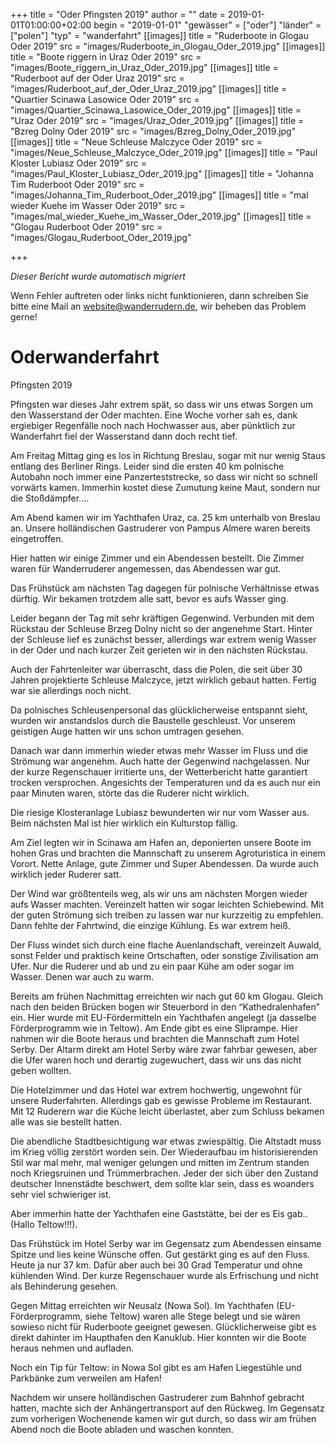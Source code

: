 +++
title = "Oder Pfingsten 2019"
author = ""
date = 2019-01-01T01:00:00+02:00
begin = "2019-01-01"
"gewässer" = ["oder"]
"länder" = ["polen"]
"typ" = "wanderfahrt"
[[images]]
title = "Ruderboote in Glogau Oder 2019"
src = "images/Ruderboote_in_Glogau_Oder_2019.jpg"
[[images]]
title = "Boote riggern in Uraz Oder 2019"
src = "images/Boote_riggern_in_Uraz_Oder_2019.jpg"
[[images]]
title = "Ruderboot auf der Oder Uraz 2019"
src = "images/Ruderboot_auf_der_Oder_Uraz_2019.jpg"
[[images]]
title = "Quartier Scinawa Lasowice Oder 2019"
src = "images/Quartier_Scinawa_Lasowice_Oder_2019.jpg"
[[images]]
title = "Uraz Oder 2019"
src = "images/Uraz_Oder_2019.jpg"
[[images]]
title = "Bzreg Dolny Oder 2019"
src = "images/Bzreg_Dolny_Oder_2019.jpg"
[[images]]
title = "Neue Schleuse Malczyce Oder 2019"
src = "images/Neue_Schleuse_Malczyce_Oder_2019.jpg"
[[images]]
title = "Paul Kloster Lubiasz Oder 2019"
src = "images/Paul_Kloster_Lubiasz_Oder_2019.jpg"
[[images]]
title = "Johanna Tim Ruderboot Oder 2019"
src = "images/Johanna_Tim_Ruderboot_Oder_2019.jpg"
[[images]]
title = "mal wieder Kuehe im Wasser Oder 2019"
src = "images/mal_wieder_Kuehe_im_Wasser_Oder_2019.jpg"
[[images]]
title = "Glogau Ruderboot Oder 2019"
src = "images/Glogau_Ruderboot_Oder_2019.jpg"

+++


*Dieser Bericht wurde automatisch migriert*

Wenn Fehler auftreten oder links nicht funktionieren, dann schreiben Sie bitte eine Mail an website@wanderrudern.de, wir beheben das Problem gerne!



# Oderwanderfahrt


Pfingsten 2019

Pfingsten war dieses Jahr extrem spät, so dass wir uns etwas Sorgen um den Wasserstand der Oder machten. Eine Woche vorher sah es, dank ergiebiger Regenfälle noch nach Hochwasser aus, aber pünktlich zur Wanderfahrt fiel der Wasserstand dann doch recht tief.

Am Freitag Mittag ging es los in Richtung Breslau, sogar mit nur wenig Staus entlang des Berliner Rings. Leider sind die ersten 40 km polnische Autobahn noch immer eine Panzerteststrecke, so dass wir nicht so schnell vorwärts kamen. Immerhin kostet diese Zumutung keine Maut, sondern nur die Stoßdämpfer....

Am Abend kamen wir im Yachthafen Uraz, ca. 25 km unterhalb von Breslau an. Unsere holländischen Gastruderer von Pampus Almere waren bereits eingetroffen.

Hier hatten wir einige Zimmer und ein Abendessen bestellt. Die Zimmer waren für Wanderruderer angemessen, das Abendessen war gut.

Das Frühstück am nächsten Tag dagegen für polnische Verhältnisse etwas dürftig. Wir bekamen trotzdem alle satt, bevor es aufs Wasser ging.

Leider begann der Tag mit sehr kräftigen Gegenwind. Verbunden mit dem Rückstau der Schleuse Brzeg Dolny nicht so der angenehme Start. Hinter der Schleuse lief es zunächst besser, allerdings war extrem wenig Wasser in der Oder und nach kurzer Zeit gerieten wir in den nächsten Rückstau.

Auch der Fahrtenleiter war überrascht, dass die Polen, die seit über 30 Jahren projektierte Schleuse Malczyce, jetzt wirklich gebaut hatten. Fertig war sie allerdings noch nicht.

Da polnisches Schleusenpersonal das glücklicherweise entspannt sieht, wurden wir anstandslos durch die Baustelle geschleust. Vor unserem geistigen Auge hatten wir uns schon umtragen gesehen.

Danach war dann immerhin wieder etwas mehr Wasser im Fluss und die Strömung war angenehm. Auch hatte der Gegenwind nachgelassen. Nur der kurze Regenschauer irritierte uns, der Wetterbericht hatte garantiert trocken versprochen. Angesichts der Temperaturen und da es auch nur ein paar Minuten waren, störte das die Ruderer nicht wirklich.

Die riesige Klosteranlage Lubiasz bewunderten wir nur vom Wasser aus. Beim nächsten Mal ist hier wirklich ein Kulturstop fällig.

Am Ziel legten wir in Scinawa am Hafen an, deponierten unsere Boote im hohen Gras und brachten die Mannschaft zu unserem Agroturistica in einem Vorort. Nette Anlage, gute Zimmer und Super Abendessen. Da wurde auch wirklich jeder Ruderer satt.

Der Wind war größtenteils weg, als wir uns am nächsten Morgen wieder aufs Wasser machten. Vereinzelt hatten wir sogar leichten Schiebewind. Mit der guten Strömung sich treiben zu lassen war nur kurzzeitig zu empfehlen. Dann fehlte der Fahrtwind, die einzige Kühlung. Es war extrem heiß.

Der Fluss windet sich durch eine flache Auenlandschaft, vereinzelt Auwald, sonst Felder und praktisch keine Ortschaften, oder sonstige Zivilisation am Ufer. Nur die Ruderer und ab und zu ein paar Kühe am oder sogar im Wasser. Denen war auch zu warm.

Bereits am frühen Nachmittag erreichten wir nach gut 60 km Glogau. Gleich nach den beiden Brücken bogen wir Steuerbord in den “Kathedralenhafen” ein. Hier wurde mit EU-Fördermitteln ein Yachthafen angelegt (ja dasselbe Förderprogramm wie in Teltow). Am Ende gibt es eine Sliprampe. Hier nahmen wir die Boote heraus und brachten die Mannschaft zum Hotel Serby. Der Altarm direkt am Hotel Serby wäre zwar fahrbar gewesen, aber die Ufer waren hoch und derartig zugewuchert, dass wir uns das nicht geben wollten.

Die Hotelzimmer und das Hotel war extrem hochwertig, ungewohnt für unsere Ruderfahrten. Allerdings gab es gewisse Probleme im Restaurant. Mit 12 Ruderern war die Küche leicht überlastet, aber zum Schluss bekamen alle was sie bestellt hatten.

Die abendliche Stadtbesichtigung war etwas zwiespältig. Die Altstadt muss im Krieg völlig zerstört worden sein. Der Wiederaufbau im historisierenden Stil war mal mehr, mal weniger gelungen und mitten im Zentrum standen noch Kriegsruinen und Trümmerbrachen. Jeder der sich über den Zustand deutscher Innenstädte beschwert, dem sollte klar sein, dass es woanders sehr viel schwieriger ist.

Aber immerhin hatte der Yachthafen eine Gaststätte, bei der es Eis gab.. (Hallo Teltow!!!).

Das Frühstück im Hotel Serby war im Gegensatz zum Abendessen einsame Spitze und lies keine Wünsche offen. Gut gestärkt ging es auf den Fluss. Heute ja nur 37 km. Dafür aber auch bei 30 Grad Temperatur und ohne kühlenden Wind. Der kurze Regenschauer wurde als Erfrischung und nicht als Behinderung gesehen.

Gegen Mittag erreichten wir Neusalz (Nowa Sol). Im Yachthafen (EU-Förderprogramm, siehe Teltow) waren alle Stege belegt und sie wären sowieso nicht für Ruderboote geeignet gewesen. Glücklicherweise gibt es direkt dahinter im Haupthafen den Kanuklub. Hier konnten wir die Boote heraus nehmen und aufladen.

Noch ein Tip für Teltow: in Nowa Sol gibt es am Hafen Liegestühle und Parkbänke zum verweilen am Hafen!

Nachdem wir unsere holländischen Gastruderer zum Bahnhof gebracht hatten, machte sich der Anhängertransport auf den Rückweg. Im Gegensatz zum vorherigen Wochenende kamen wir gut durch, so dass wir am frühen Abend noch die Boote abladen und waschen konnten.